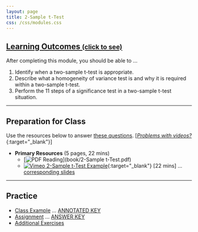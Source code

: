 ```yaml
---
layout: page
title: 2-Sample t-Test
css: /css/modules.css
---
```


<div class="panel-group-ILOs">
  <div class="panel panel-default">
    <div class="panel-heading">
      <h2 class="panel-title">
        <a data-toggle="collapse" href="#ILOs">Learning Outcomes <small>(click to see)</small></a>
      </h2>
    </div>
    <div id="ILOs" class="panel-collapse collapse">
      <div class="panel-body">

<p>After completing this module, you should be able to ...</p>

<ol>
  <li>Identify when a two-sample t-test is appropriate.</li>
  <li>Describe what a homogeneity of variance test is and why it is required within a two-sample t-test.</li>
  <li>Perform the 11 steps of a significance test in a two-sample t-test situation.</li>
</ol>
      </div>
    </div>
  </div>
</div>

----

## Preparation for Class

Use the resources below to answer [these questions](Prep/2Samplet). [[*Problems with videos?*](../resources/FAQ/FAQs/videos){:target="_blank"}]

* **Primary Resources** (5 pages, 22 mins)
  * [![PDF](../img/pdf.png) Reading](book/2-Sample t-Test.pdf)
  * [![Vimeo](../img/dhovid.png) 2-Sample t-Test Example](https://vimeo.com/user45324800/t2test-ex1){:target="_blank"} [22 mins] ... [corresponding slides](PPT/2Samplet_PPT.pptx)

----

## Practice

* [Class Example](CE/2Samplet_CExmpl) ... [ANNOTATED KEY](CE/KEY_2Samplet_CExmpl) 
* [Assignment](CE/2Samplet_CE1) ... [ANSWER KEY](CE/KEY_2Samplet_CE)
* [Additional Exercises](CE/2Samplet_CE2)

<!---
&nbsp;

----

## Archived Materials

* [Old Lecture Slides](PPT/2Samplet_PPT_old.pptx)

--->
